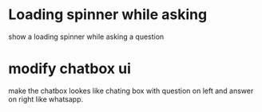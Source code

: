 # Loading spinner while asking
show a loading spinner while asking a question
# modify chatbox ui
make the chatbox lookes like chating box with question on left and answer on right like whatsapp.